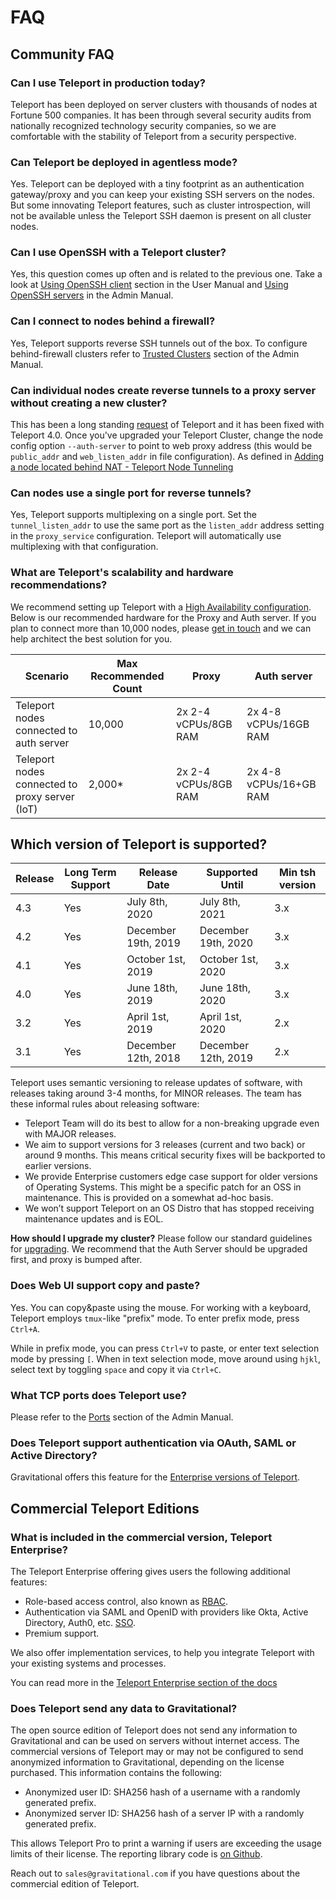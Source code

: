 
# FAQ

## Community FAQ

### Can I use Teleport in production today?

Teleport has been deployed on server clusters with thousands of nodes at
Fortune 500 companies. It has been through several security audits from
nationally recognized technology security companies, so we are comfortable with
the stability of Teleport from a security perspective.

### Can Teleport be deployed in agentless mode?

Yes. Teleport can be deployed with a tiny footprint as an authentication
gateway/proxy and you can keep your existing SSH servers on the nodes. But some
innovating Teleport features, such as cluster introspection, will not be
available unless the Teleport SSH daemon is present on all cluster nodes.

### Can I use OpenSSH with a Teleport cluster?

Yes, this question comes up often and is related to the previous one. Take a
look at [Using OpenSSH client](user-manual.md#using-openssh-client)
section in the User Manual and [Using OpenSSH servers](admin-guide.md) in the
Admin Manual.

### Can I connect to nodes behind a firewall?

Yes, Teleport supports reverse SSH tunnels out of the box. To configure
behind-firewall clusters refer to [Trusted Clusters](admin-guide.md#trusted-clusters)
section of the Admin Manual.

### Can individual nodes create reverse tunnels to a proxy server without creating a new cluster?

This has been a long standing [request](https://github.com/gravitational/teleport/issues/803) of Teleport and
it has been fixed with Teleport 4.0.   Once you've upgraded your Teleport Cluster, change the node config
option `--auth-server` to point to web proxy address (this would be `public_addr` and `web_listen_addr`
in file configuration). As defined in [Adding a node located behind NAT - Teleport Node Tunneling](admin-guide.md#adding-a-node-located-behind-nat)

### Can nodes use a single port for reverse tunnels?

Yes, Teleport supports multiplexing on a single port.  Set the `tunnel_listen_addr` to use the same port as the `listen_addr` address setting in the `proxy_service` configuration. Teleport will automatically use multiplexing with that configuration.

### What are Teleport's scalability and hardware recommendations?

We recommend setting up Teleport with a [High Availability configuration](admin-guide.md#high-availability). Below is our
recommended hardware for the Proxy and Auth server. If you plan to connect more than 10,000 nodes, please
[get in touch](mailto:info@gravitational.com) and we can help architect the best solution for you.

Scenario | Max Recommended Count | Proxy | Auth server
------------ | -------------|---------|-------
Teleport nodes connected to auth server | 10,000 |2x  2-4 vCPUs/8GB RAM | 2x 4-8 vCPUs/16GB RAM
Teleport nodes connected to proxy server (IoT) | 2,000* | 2x 2-4 vCPUs/8GB RAM |2x 4-8 vCPUs/16+GB RAM

## Which version of Teleport is supported?

| Release       | Long Term Support | Release Date         | Supported Until      | Min tsh version  |
| --------------|-----| -------------------- | -------------------- | -------------------- |
| 4.3           | Yes | July 8th, 2020       | July 8th, 2021       | 3.x                  |
| 4.2           | Yes | December 19th, 2019  | December 19th, 2020  | 3.x                  |
| 4.1           | Yes | October 1st, 2019    | October 1st, 2020    | 3.x                  |
| 4.0           | Yes | June 18th, 2019      | June 18th, 2020      | 3.x                  |
| 3.2           | Yes | April 1st, 2019      | April 1st, 2020      | 2.x                  |
| 3.1           | Yes | December 12th, 2018  | December 12th, 2019  | 2.x                  |

Teleport uses semantic versioning to release updates of software, with releases taking
around 3-4 months, for MINOR releases. The team has these informal rules about releasing software:

- Teleport Team will do its best to allow for a non-breaking upgrade even with MAJOR releases.
- We aim to support versions for 3 releases (current and two back) or around 9 months.
This means critical security fixes will be backported to earlier versions.
- We provide Enterprise customers edge case support for older versions of Operating Systems. This might be a specific patch for an OSS in maintenance. This is provided on a somewhat ad-hoc basis.
- We won’t support Teleport on an OS Distro that has stopped receiving maintenance updates and is EOL.

**How should I upgrade my cluster?**
Please follow our standard guidelines for [upgrading](admin-guide.md#upgrading-teleport).
We recommend that the Auth Server should be upgraded first, and proxy is bumped after.

### Does Web UI support copy and paste?

Yes. You can copy&paste using the mouse. For working with a keyboard, Teleport employs
`tmux`-like "prefix" mode. To enter prefix mode, press `Ctrl+A`.

While in prefix mode, you can press `Ctrl+V` to paste, or enter text selection
mode by pressing `[`. When in text selection mode, move around using `hjkl`, select
text by toggling `space` and copy it via `Ctrl+C`.

### What TCP ports does Teleport use?

Please refer to the [Ports](admin-guide.md#ports) section of the Admin Manual.

### Does Teleport support authentication via OAuth, SAML or Active Directory?

Gravitational offers this feature for the [Enterprise versions of Teleport](enterprise/introduction.md).

## Commercial Teleport Editions

### What is included in the commercial version, Teleport Enterprise?

The Teleport Enterprise offering gives users the following additional features:

* Role-based access control, also known as [RBAC](enterprise/introduction.md#rbac).
* Authentication via SAML and OpenID with providers like Okta, Active
  Directory, Auth0, etc. [SSO](enterprise/sso/ssh_sso.md).
* Premium support.

We also offer implementation services, to help you integrate
Teleport with your existing systems and processes.

You can read more in the [Teleport Enterprise section of the docs](enterprise/introduction.md)

### Does Teleport send any data to Gravitational?

The open source edition of Teleport does not send any information to
Gravitational and can be used on servers without internet access. The
commercial versions of Teleport may or may not be configured to send anonymized
information to Gravitational, depending on the license purchased. This
information contains the following:

* Anonymized user ID: SHA256 hash of a username with a randomly generated prefix.
* Anonymized server ID: SHA256 hash of a server IP with a randomly generated prefix.

This allows Teleport Pro to print a warning if users are exceeding the usage limits
of their license. The reporting library code is [on Github](https://github.com/gravitational/reporting).

Reach out to `sales@gravitational.com` if you have questions about the commercial
edition of Teleport.
